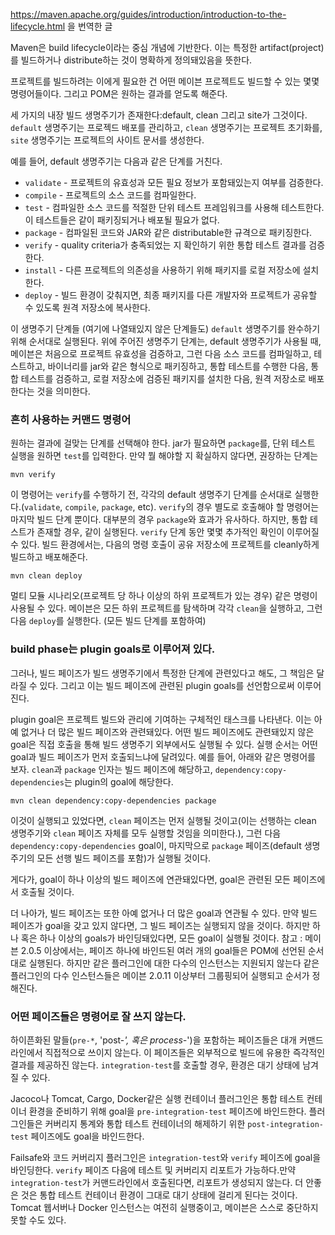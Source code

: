 https://maven.apache.org/guides/introduction/introduction-to-the-lifecycle.html 을 번역한 글

Maven은 build lifecycle이라는 중심 개념에 기반한다. 이는 특정한 artifact(project)를 빌드하거나 distribute하는 것이 명확하게 정의돼있음을 뜻한다.

프로젝트를 빌드하려는 이에게 필요한 건 어떤 메이븐 프로젝트도 빌드할 수 있는 몇몇 명령어들이다. 그리고 POM은 원하는 결과를 얻도록 해준다.

세 가지의 내장 빌드 생명주기가 존재한다:default, clean 그리고 site가 그것이다. `default` 생명주기는 프로젝드 배포를 관리하고, `clean` 생명주기는 프로젝트 초기화를, `site` 생명주기는 프로젝트의 사이트 문서를 생성한다.

예를 들어, default 생명주기는 다음과 같은 단계를 거친다.
* `validate` - 프로젝트의 유효성과 모든 필요 정보가 포함돼있는지 여부를 검증한다.
* `compile` - 프로젝트의 소스 코드를 컴파일한다.
* `test` - 컴파일한 소스 코드를 적절한 단위 테스트 프레임워크를 사용해 테스트한다. 이 테스트들은 같이 패키징되거나 배포될 필요가 없다.
* `package` - 컴파일된 코드와 JAR와 같은 distributable한 규격으로 패키징한다. 
* `verify` - quality criteria가 충족되었는 지 확인하기 위한 통합 테스트 결과를 검증한다.
* `install` - 다른 프로젝트의 의존성을 사용하기 위해 패키지를 로컬 저장소에 설치한다.
* `deploy` - 빌드 환경이 갖춰지면, 최종 패키지를 다른 개발자와 프로젝트가 공유할 수 있도록 원격 저장소에 복사한다.

이 생명주기 단계들 (여기에 나열돼있지 않은 단계들도) `default` 생명주기를 완수하기 위해 순서대로 실행된다. 위에 주어진 생명주기 단계는, default 생명주기가 사용될 때, 메이븐은 처음으로 프로젝트 유효성을 검증하고, 그런 다음 소스 코드를 컴파일하고, 테스트하고,  바이너리를 jar와 같은 형식으로 패키징하고, 통합 테스트를 수행한 다음, 통합 테스트를 검증하고, 로컬 저장소에 검증된 패키지를 설치한 다음, 원격 저장소로 배포한다는 것을 의미한다.

### 흔히 사용하는 커맨드 명령어
원하는 결과에 걸맞는 단계를 선택해야 한다. jar가 필요하면 `package`를, 단위 테스트 실행을 원하면 `test`를 입력한다.
만약 뭘 해야할 지 확실하지 않다면, 권장하는 단계는 
```
mvn verify
```
이 명령어는 `verify`를 수행하기 전, 각각의 default 생명주기 단계를 순서대로 실행한다.(`validate`, `compile`, `package`, etc). `verify`의 경우 별도로 호출해야 할 명령어는 마지막 빌드 단계 뿐이다.
대부분의 경우 `package`와 효과가 유사하다. 하지만, 통합 테스트가 존재할 경우, 같이 실행된다. `verify` 단계 동안 몇몇 추가적인 확인이 이루어질 수 있다. 
빌드 환경에서는, 다음의 명령 호출이 공유 저장소에 프로젝트를 cleanly하게 빌드하고 배포해준다.
```
mvn clean deploy
```
멀티 모듈 시나리오(프로젝트 당 하나 이상의 하위 프로젝트가 있는 경우) 같은 명령이 사용될 수 있다. 메이븐은 모든 하위 프로젝트를 탐색하며 각각 `clean`을 실행하고, 그런 다음 `deploy`를 실행한다. (모든 빌드 단계를 포함하여)

### build phase는 plugin goals로 이루어져 있다.
그러나, 빌드 페이즈가 빌드 생명주기에서 특정한 단계에 관련있다고 해도, 그 책임은 달라질 수 있다. 그리고 이는 빌드 페이즈에 관련된 plugin goals를 선언함으로써 이루어진다.

plugin goal은 프로젝트 빌드와 관리에 기여하는 구체적인 태스크를 나타낸다. 이는 아예 없거나 더 많은 빌드 페이즈와 관련돼있다. 어떤 빌드 페이즈에도 관련돼있지 않은 goal은 직접 호출을 통해 빌드 생명주기 외부에서도 실행될 수 있다.
실행 순서는 어떤 goal과 빌드 페이즈가 먼저 호출되느냐에 달려있다. 예를 들어, 아래와 같은 명령어를 보자. 
`clean`과 `package` 인자는 빌드 페이즈에 해당하고, `dependency:copy-dependencies`는 plugin의 goal에 해당한다.
```
mvn clean dependency:copy-dependencies package
```
이것이 실행되고 있었다면, `clean` 페이즈는 먼저 실행될 것이고(이는 선행하는 clean 생명주기와 `clean` 페이즈 자체를 모두 실행할 것임을 의미한다.), 그런 다음
`dependency:copy-dependencies` goal이, 마지막으로 `package` 페이즈(default 생명주기의 모든 선행 빌드 페이즈를 포함)가 실행될 것이다.

게다가, goal이 하나 이상의 빌드 페이즈에 연관돼있다면, goal은 관련된 모든 페이즈에서 호출될 것이다.

더 나아가, 빌드 페이즈는 또한 아예 없거나 더 많은 goal과 연관될 수 있다. 만약 빌드 페이즈가 goal을 갖고 있지 않다면, 그 빌드 페이즈는 실행되지 않을 것이다. 하지만 하나 혹은 하나 이상의 goals가 바인딩돼있다면, 모든 goal이 실행될 것이다.
참고 : 메이븐 2.0.5 이상에서는, 페이즈 하나에 바인드된 여러 개의 goal들은 POM에 선언된 순서대로 실행된다. 하지만 같은 플러그인에 대한 다수의 인스턴스는 지원되지 않는다
같은 플러그인의 다수 인스턴스들은 메이븐 2.0.11 이상부터 그룹핑되어 실행되고 순서가 정해진다.

### 어떤 페이즈들은 명령어로 잘 쓰지 않는다.
하이픈화된 말들(`pre-*`, 'post-*', 혹은 process-*')을 포함하는 페이즈들은 대개 커맨드라인에서 직접적으로 쓰이지 않는다.
이 페이즈들은 외부적으로 빌드에 유용한 즉각적인 결과를 제공하진 않는다. `integration-test`를 호출할 경우, 환경은 대기 상태에 남겨질 수 있다.

Jacoco나 Tomcat, Cargo, Docker같은 실행 컨테이너 플러그인은 통합 테스트 컨테이너 환경을 준비하기 위해 goal을 `pre-integration-test` 페이즈에 바인드한다. 플러그인들은
커버리지 통계와 통합 테스트 컨테이너의 해제하기 위한 `post-integration-test` 페이즈에도 goal을 바인드한다.

Failsafe와 코드 커버리지 플러그인은 `integration-test`와 `verify` 페이즈에 goal을 바인딩한다. `verify` 페이즈 다음에 테스트 및 커버리지 리포트가 가능하다.만약 
`integration-test`가 커맨드라인에서 호출된다면, 리포트가 생성되지 않는다. 더 안좋은 것은 통합 테스트 컨테이너 환경이 그대로 대기 상태에 걸리게 된다는 것이다.
Tomcat 웹서버나 Docker 인스턴스는 여전히 실행중이고, 메이븐은 스스로 중단하지 못할 수도 있다.
